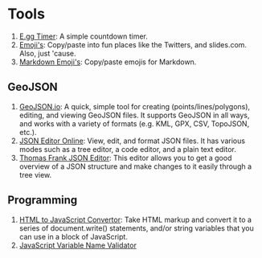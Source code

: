 # Tools

1. [E.gg Timer](http://e.ggtimer.com): A simple countdown timer.
2. [Emoji's](http://getemoji.com): Copy/paste into fun places like the Twitters, and slides.com. Also, just 'cause.
3. [Markdown Emoji's](http://www.emoji-cheat-sheet.com): Copy/paste emojis for Markdown.

## GeoJSON
1. [GeoJSON.io](http://geojson.io): A quick, simple tool for creating (points/lines/polygons), editing, and viewing GeoJSON files. It supports GeoJSON in all ways, and works with a variety of formats (e.g. KML, GPX, CSV, TopoJSON, etc.).  
2. [JSON Editor Online](http://jsoneditoronline.org): View, edit, and format JSON files. It has various modes such as a tree editor, a code editor, and a plain text editor.  
2. [Thomas Frank JSON Editor](http://www.thomasfrank.se/downloadableJS/JSONeditor_example.html): This editor allows you to get a good overview of a JSON structure and make changes to it easily through a tree view.

## Programming
1. [HTML to JavaScript Convertor](http://accessify.com/tools-and-wizards/developer-tools/html-javascript-convertor): Take HTML markup and convert it to a series of document.write() statements, and/or string variables that you can use in a block of JavaScript.
2. [JavaScript Variable Name Validator](https://mothereff.in/js-variables)

